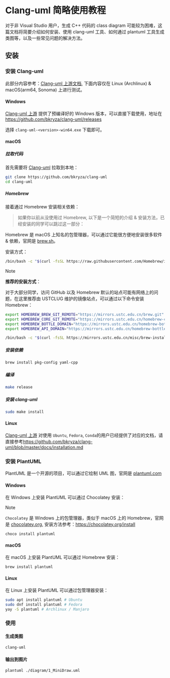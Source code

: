 # Clang-uml 简略使用教程

对于非 Visual Studio 用户，生成 C++ 代码的 class diagram 可能较为困难，这篇文档将简要介绍如何安装、使用 clang-uml 工具、如何通过 plantuml 工具生成类图等，以及一些常见问题的解决方法。

## 安装

### 安装 Clang-uml

此部分内容参考：[Clang-uml 上游文档](https://github.com/bkryza/clang-uml/blob/master/docs/installation.md), 下面内容仅在 Linux (Archlinux) & macOS(arm64, Sonoma) 上进行测试。

#### Windows

[Clang-uml 上游](https://github.com/bkryza/clang-uml/) 提供了预编译好的 Windows 版本，可以直接下载使用，地址在 <https://github.com/bkryza/clang-uml/releases>

选择 `clang-uml-<version>-win64.exe` 下载即可。

#### macOS

##### 拉取代码

首先需要将 [Clang-uml](https://github.com/bkryza/clang-uml) 拉取到本地：

```bash
git clone https://github.com/bkryza/clang-uml
cd clang-uml
```

##### Homebrew

接着通过 Homebrew 安装相关依赖：

> 如果你以前从没使用过 Homebrew, 以下是一个简短的介绍 & 安装方法，已经安装的同学可以跳过这一部分：

Homebrew 是 macOS 上知名的包管理器，可以通过它能很方便地安装很多软件 & 依赖，官网是 [brew.sh](https://brew.sh)。

安装方式：

```bash
/bin/bash -c "$(curl -fsSL https://raw.githubusercontent.com/Homebrew/install/HEAD/install.sh)"
```

> [!NOTE]
> **推荐的安装方式**：
>
> 对于大部分同学，访问 GitHub 以及 Homebrew 默认的站点可能有网络上的问题，在这里推荐由 USTCLUG 维护的镜像站点，可以通过以下命令安装 Homebrew：
>
> ```bash
> export HOMEBREW_BREW_GIT_REMOTE="https://mirrors.ustc.edu.cn/brew.git"
> export HOMEBREW_CORE_GIT_REMOTE="https://mirrors.ustc.edu.cn/homebrew-core.git"
> export HOMEBREW_BOTTLE_DOMAIN="https://mirrors.ustc.edu.cn/homebrew-bottles"
> export HOMEBREW_API_DOMAIN="https://mirrors.ustc.edu.cn/homebrew-bottles/api"
>
> /bin/bash -c "$(curl -fsSL https://mirrors.ustc.edu.cn/misc/brew-install.sh)"
> ```

##### 安装依赖

```bash
brew install pkg-config yaml-cpp
```

##### 编译

```bash
make release
```

##### 安装 clang-uml

```bash
sudo make install
```

#### Linux

[Clang-uml 上游](https://github.com/bkryza/clang-uml/) 对使用 `Ubuntu`, `Fedora`, `Conda`的用户已经提供了对应的文档，请直接参考<https://github.com/bkryza/clang-uml/blob/master/docs/installation.md>

### 安装 PlantUML

PlantUML 是一个开源的项目，可以通过它绘制 UML 图，官网是 [plantuml.com](https://plantuml.com/)

#### Windows

在 Windows 上安装 PlantUML 可以通过 Chocolatey 安装：

> [!NOTE]
>
> `Chocolatey` 是 Windows 上的包管理器，类似于 macOS 上的 Homebrew，官网是 [chocolatey.org](https://chocolatey.org/), 安装方法参考：<https://chocolatey.org/install>

```powershell
choco install plantuml
```

#### macOS

在 macOS 上安装 PlantUML 可以通过 Homebrew 安装：

```bash
brew install plantuml
```

#### Linux

在 Linux 上安装 PlantUML 可以通过包管理器安装：

```bash
sudo apt install plantuml # Ubuntu
sudo dnf install plantuml # Fedora
yay -S plantuml # Archlinux / Manjaro
```

### 使用

#### 生成类图

```bash
clang-uml
```

#### 输出到图片

```bash
plantuml ./diagram/1_MiniDraw.uml
```
